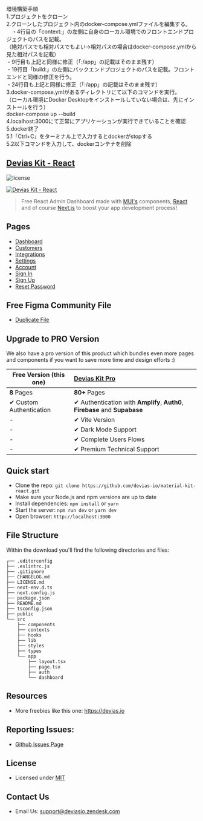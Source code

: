 環境構築手順<br>
1.プロジェクトをクローン<br>
2.クローンしたプロジェクト内のdocker-compose.ymlファイルを編集する。<br>
　・4行目の「context:」の左側に自身のローカル環境でのフロントエンドプロジェクトのパスを記載。<br>
  （絶対パスでも相対パスでもよい→相対パスの場合はdocker-compose.ymlから見た相対パスを記載）<br>
  ・9行目も上記と同様に修正（「:/app」の記載はそのまま残す）<br>
  ・19行目「build:」の左側にバックエンドプロジェクトのパスを記載。フロントエンドと同様の修正を行う。<br>
  ・24行目も上記と同様に修正（「:/app」の記載はそのまま残す）<br>
3.docker-compose.ymlがあるディレクトリにて以下のコマンドを実行。<br>
  （ローカル環境にDocker Desktopをインストールしていない場合は、先にインストールを行う）<br>
  docker-compose up --build<br>
4.localhost:3000にて正常にアプリケーションが実行できていることを確認<br>
5.docker終了<br>
5.1「Ctrl+C」をターミナル上で入力するとdockerがstopする<br>
5.2以下コマンドを入力して、dockerコンテナを削除<br>
  

## [Devias Kit - React](https://material-kit-react.devias.io/)

![license](https://img.shields.io/badge/license-MIT-blue.svg)

[![Devias Kit - React](https://github.com/devias-io/material-kit-react/blob/main/public/assets/thumbnail.png)](https://material-kit-react.devias.io/)

> Free React Admin Dashboard made with [MUI's](https://mui.com) components, [React](https://reactjs.org) and of course [Next.js](https://github.com/vercel/next.js) to boost your app development process!

## Pages 

- [Dashboard](https://material-kit-react.devias.io)
- [Customers](https://material-kit-react.devias.io/dashboard/customers)
- [Integrations](https://material-kit-react.devias.io/dashboard/integrations)
- [Settings](https://material-kit-react.devias.io/dashboard/settings)
- [Account](https://material-kit-react.devias.io/dashboard/account)
- [Sign In](https://material-kit-react.devias.io/auth/sign-in)
- [Sign Up](https://material-kit-react.devias.io/auth/sign-up)
- [Reset Password](https://material-kit-react.devias.io/auth/reset-password)

## Free Figma Community File

- [Duplicate File](https://www.figma.com/file/b3L1Np4RYiicZAOMopHNkm/Devias-Dashboard-Design-Library-Kit)

## Upgrade to PRO Version

We also have a pro version of this product which bundles even more pages and components if you want
to save more time and design efforts :)

| Free Version (this one)  | [Devias Kit Pro](https://mui.com/store/items/devias-kit-pro/)                |
| ------------------------ | :--------------------------------------------------------------------------- |
| **8** Pages              | **80+** Pages                                                                |
| ✔ Custom Authentication  | ✔ Authentication with **Amplify**, **Auth0**, **Firebase** and **Supabase**  |
| -                        | ✔ Vite Version                                                               |
| -                        | ✔ Dark Mode Support                                                          |
| -                        | ✔ Complete Users Flows                                                       |
| -                        | ✔ Premium Technical Support                                                  |

## Quick start

- Clone the repo: `git clone https://github.com/devias-io/material-kit-react.git`
- Make sure your Node.js and npm versions are up to date
- Install dependencies: `npm install` or `yarn`
- Start the server: `npm run dev` or `yarn dev`
- Open browser: `http://localhost:3000`

## File Structure

Within the download you'll find the following directories and files:

```
┌── .editorconfig
├── .eslintrc.js
├── .gitignore
├── CHANGELOG.md
├── LICENSE.md
├── next-env.d.ts
├── next.config.js
├── package.json
├── README.md
├── tsconfig.json
├── public
└── src
	├── components
	├── contexts
	├── hooks
	├── lib
	├── styles
	├── types
	└── app
		├── layout.tsx
		├── page.tsx
		├── auth
		└── dashboard
```

## Resources

- More freebies like this one: https://devias.io

## Reporting Issues:

- [Github Issues Page](https://github.com/devias-io/material-kit-react/issues)

## License

- Licensed under [MIT](https://github.com/devias-io/material-kit-react/blob/main/LICENSE.md)

## Contact Us

- Email Us: support@deviasio.zendesk.com
